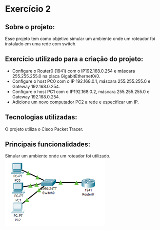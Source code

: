 # Exercício 2
## Sobre o projeto:
Esse projeto tem como objetivo simular um ambiente onde um roteador foi instalado em uma rede com switch. 
## Exercício utilizado para a criação do projeto:
+ Configure o Router0 (1941) com o IP192.168.0.254 e máscara 255.255.255.0 na placa GigabitEthernet0/0.
+ Configure o host PC0 com o IP 192.168.0.1, máscara 255.255.255.0 e Gateway 192.168.0.254.
+ Configure o host PC1 com o IP192.168.0.2, máscara 255.255.255.0 e Gateway 192.168.0.254. 
+ Adicione um novo computador PC2 a rede e especificar um IP.
## Tecnologias utilizadas:
O projeto utiliza o Cisco Packet Tracer. 

## Principais funcionalidades:
Simular um ambiente onde um roteador foi utilizado. \
![alt text](image.png)

